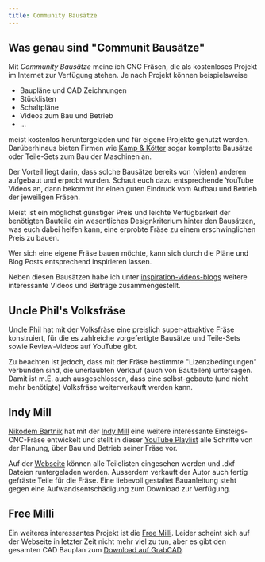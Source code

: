 ```yaml
---
title: Community Bausätze
---
```


## Was genau sind "Communit Bausätze"

Mit *Community Bausätze* meine ich CNC Fräsen, die als kostenloses Projekt im Internet zur Verfügung stehen. Je nach Projekt können beispielsweise

* Baupläne und CAD Zeichnungen
* Stücklisten
* Schaltpläne
* Videos zum Bau und Betrieb
* ...

meist kostenlos heruntergeladen und für eigene Projekte genutzt werden. Darüberhinaus bieten Firmen wie [Kamp & Kötter](https://www.kampundkoetter.de/maschinen-bausatze.html) sogar komplette Bausätze oder Teile-Sets zum Bau der Maschinen an.

Der Vorteil liegt darin, dass solche Bausätze bereits von (vielen) anderen aufgebaut und erprobt wurden. Schaut euch dazu entsprechende YouTube Videos an, dann bekommt ihr einen guten Eindruck vom Aufbau und Betrieb der jeweiligen Fräsen.

Meist ist ein möglichst günstiger Preis und leichte Verfügbarkeit der benötigten Bauteile ein wesentliches Designkriterium hinter den Bausätzen, was euch dabei helfen kann, eine erprobte Fräse zu einem erschwinglichen Preis zu bauen.

Wer sich eine eigene Fräse bauen möchte, kann sich durch die Pläne und Blog Posts entsprechend inspirieren lassen.

Neben diesen Bausätzen habe ich unter [inspiration-videos-blogs](../planning/inspiration/inspiration-videos-blogs.md) weitere interessante Videos und Beiträge zusammengestellt.

## Uncle Phil's Volksfräse

[Uncle Phil](https://www.youtube.com/UnclePhil) hat mit der [Volksfräse](https://www.unclephil.de/volksfr%C3%A4se-vf1/) eine preislich super-attraktive Fräse konstruiert, für die es zahlreiche vorgefertigte Bausätze und Teile-Sets sowie Review-Videos auf YouTube gibt.

Zu beachten ist jedoch, dass mit der Fräse bestimmte "Lizenzbedingungen" verbunden sind, die unerlaubten Verkauf (auch von Bauteilen) untersagen. Damit ist m.E. auch ausgeschlossen, dass eine selbst-gebaute (und nicht mehr benötigte) Volksfräse weiterverkauft werden kann.

## Indy Mill

[Nikodem Bartnik](https://www.youtube.com/@nikodembartnik) hat mit der [Indy Mill](https://indystry.cc/indymill-cnc-machine/) eine weitere interessante Einsteigs-CNC-Fräse entwickelt und stellt in dieser [YouTube Playlist](https://www.youtube.com/watch?v=rHl9UwlDZbE&list=PLktKi_COpyPRd8JZfjhskWSvsFN3Cb1v8) alle Schritte von der Planung, über Bau und Betrieb seiner Fräse vor.

Auf der [Webseite](https://indystry.cc/indymill/) können alle Teilelisten eingesehen werden und .dxf Dateien runtergeladen werden. Ausserdem verkauft der Autor auch fertig gefräste Teile für die Fräse. Eine liebevoll gestaltet Bauanleitung steht gegen eine Aufwandsentschädigung zum Download zur Verfügung.

## Free Milli

Ein weiteres interessantes Projekt ist die [Free Milli](https://freemilli.de/). Leider scheint sich auf der Webseite in letzter Zeit nicht mehr viel zu tun, aber es gibt den gesamten CAD Bauplan zum [Download auf GrabCAD](https://grabcad.com/library/free-milli-by-meister-woodworker-1250x650mm-milling-machine-1).

